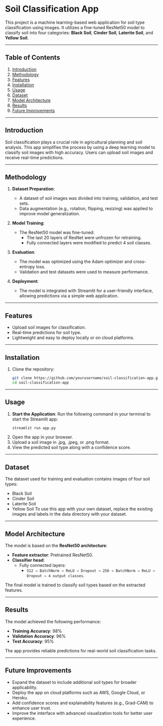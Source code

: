 # Soil Classification App

This project is a machine learning-based web application for soil type classification using images. It utilizes a fine-tuned ResNet50 model to classify soil into four categories: **Black Soil**, **Cinder Soil**, **Laterite Soil**, and **Yellow Soil**.

---

## Table of Contents
1. [Introduction](#introduction)
2. [Methodology](#methodology)
3. [Features](#features)
4. [Installation](#installation)
5. [Usage](#usage)
6. [Dataset](#dataset)
7. [Model Architecture](#model-architecture)
8. [Results](#results)
9. [Future Improvements](#future-improvements)

---

## Introduction
Soil classification plays a crucial role in agricultural planning and soil analysis. This app simplifies the process by using a deep learning model to classify soil images with high accuracy. Users can upload soil images and receive real-time predictions.

---

## Methodology
1. **Dataset Preparation**:
   - A dataset of soil images was divided into training, validation, and test sets.
   - Data augmentation (e.g., rotation, flipping, resizing) was applied to improve model generalization.

2. **Model Training**:
   - The ResNet50 model was fine-tuned:
     - The last 20 layers of ResNet were unfrozen for retraining.
     - Fully connected layers were modified to predict 4 soil classes.

3. **Evaluation**:
   - The model was optimized using the Adam optimizer and cross-entropy loss.
   - Validation and test datasets were used to measure performance.

4. **Deployment**:
   - The model is integrated with Streamlit for a user-friendly interface, allowing predictions via a simple web application.

---

## Features
- Upload soil images for classification.
- Real-time predictions for soil type.
- Lightweight and easy to deploy locally or on cloud platforms.

---

## Installation
1. Clone the repository:
   ```bash
   git clone https://github.com/yourusername/soil-classification-app.git
   cd soil-classification-app

---

## Usage

1. **Start the Application**:
   Run the following command in your terminal to start the Streamlit app:
   ```bash
   streamlit run app.py
2. Open the app in your browser.
3. Upload a soil image in .jpg, .jpeg, or .png format.
4. View the predicted soil type along with a confidence score.

---

## Dataset
The dataset used for training and evaluation contains images of four soil types:
   * Black Soil
   * Cinder Soil
   * Laterite Soil
   *  Yellow Soil
To use this app with your own dataset, replace the existing images and labels in the data directory with your dataset.

---

## Model Architecture

The model is based on the **ResNet50 architecture**:

- **Feature extractor**: Pretrained ResNet50.
- **Classifier head**:
  - Fully connected layers:
    - `512 → BatchNorm → ReLU → Dropout → 256 → BatchNorm → ReLU → Dropout → 4 output classes`.

The final model is trained to classify soil types based on the extracted features.

---

## Results

The model achieved the following performance:

- **Training Accuracy**: 98%
- **Validation Accuracy**: 96%
- **Test Accuracy**: 95%

The app provides reliable predictions for real-world soil classification tasks.

---

## Future Improvements

- Expand the dataset to include additional soil types for broader applicability.
- Deploy the app on cloud platforms such as AWS, Google Cloud, or Heroku.
- Add confidence scores and explainability features (e.g., Grad-CAM) to enhance user trust.
- Improve the interface with advanced visualization tools for better user experience.
